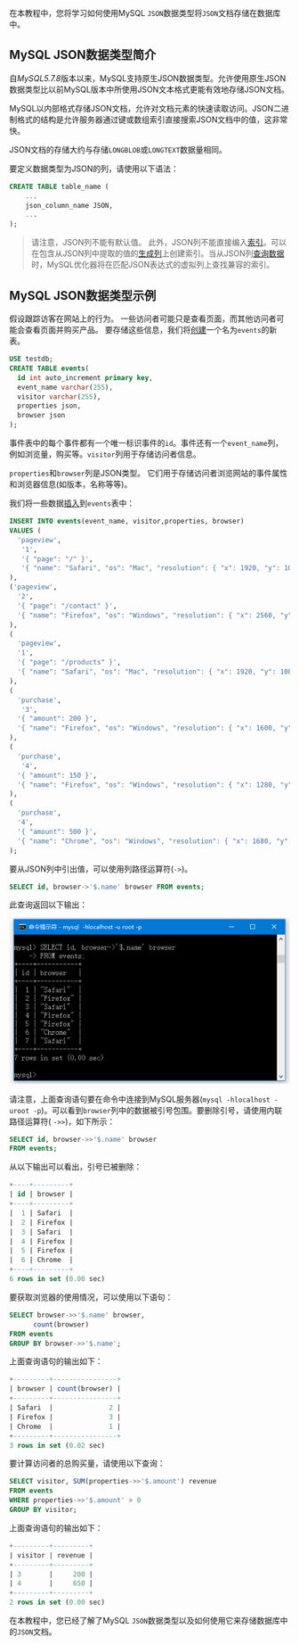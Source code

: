 在本教程中，您将学习如何使用MySQL `JSON`数据类型将`JSON`文档存储在数据库中。

## MySQL JSON数据类型简介

自*MySQL5.7.8*版本以来，MySQL支持原生JSON数据类型。允许使用原生JSON数据类型比以前MySQL版本中所使用JSON文本格式更能有效地存储JSON文档。

MySQL以内部格式存储JSON文档，允许对文档元素的快速读取访问。JSON二进制格式的结构是允许服务器通过键或数组索引直接搜索JSON文档中的值，这非常快。

JSON文档的存储大约与存储`LONGBLOB`或`LONGTEXT`数据量相同。

要定义数据类型为JSON的列，请使用以下语法：

```sql
CREATE TABLE table_name (
    ...
    json_column_name JSON,
    ... 
);
```

> 请注意，JSON列不能有默认值。 此外，JSON列不能直接编入[索引](http://www.yiibai.com/mysql/create-drop-index.html)。可以在包含从JSON列中提取的值的[生成列](http://www.yiibai.com/mysql/generated-columns.html)上创建索引。当从JSON列[查询数据](http://www.yiibai.com/mysql/select-statement-query-data.html)时，MySQL优化器将在匹配JSON表达式的虚拟列上查找兼容的索引。

## MySQL JSON数据类型示例

假设跟踪访客在网站上的行为。 一些访问者可能只是查看页面，而其他访问者可能会查看页面并购买产品。 要存储这些信息，我们将[创建](http://www.yiibai.com/mysql/create-table.html)一个名为`events`的新表。

```sql
USE testdb;
CREATE TABLE events( 
  id int auto_increment primary key, 
  event_name varchar(255), 
  visitor varchar(255), 
  properties json, 
  browser json
);
```

事件表中的每个事件都有一个唯一标识事件的`id`。事件还有一个`event_name`列，例如浏览量，购买等。`visitor`列用于存储访问者信息。

`properties`和`browser`列是JSON类型。 它们用于存储访问者浏览网站的事件属性和浏览器信息(如版本，名称等等)。

我们将一些数据[插入](http://www.yiibai.com/mysql/insert-statement.html)到`events`表中：

```sql
INSERT INTO events(event_name, visitor,properties, browser) 
VALUES (
  'pageview', 
   '1',
   '{ "page": "/" }',
   '{ "name": "Safari", "os": "Mac", "resolution": { "x": 1920, "y": 1080 } }'
),
('pageview', 
  '2',
  '{ "page": "/contact" }',
  '{ "name": "Firefox", "os": "Windows", "resolution": { "x": 2560, "y": 1600 } }'
),
(
  'pageview', 
  '1',
  '{ "page": "/products" }',
  '{ "name": "Safari", "os": "Mac", "resolution": { "x": 1920, "y": 1080 } }'
),
(
  'purchase', 
   '3',
  '{ "amount": 200 }',
  '{ "name": "Firefox", "os": "Windows", "resolution": { "x": 1600, "y": 900 } }'
),
(
  'purchase', 
   '4',
  '{ "amount": 150 }',
  '{ "name": "Firefox", "os": "Windows", "resolution": { "x": 1280, "y": 800 } }'
),
(
  'purchase', 
  '4',
  '{ "amount": 500 }',
  '{ "name": "Chrome", "os": "Windows", "resolution": { "x": 1680, "y": 1050 } }'
);
```

要从JSON列中引出值，可以使用列路径运算符(`->`)。

```sql
SELECT id, browser->'$.name' browser FROM events;
```

此查询返回以下输出：

![img](../images/616150751_34391.png)

请注意，上面查询语句要在命令中连接到MySQL服务器(`mysql -hlocalhost -uroot -p`)。可以看到`browser`列中的数据被引号包围。要删除引号，请使用内联路径运算符( `->>`)，如下所示：

```sql
SELECT id, browser->>'$.name' browser
FROM events;
```

从以下输出可以看出，引号已被删除：

```sql
+----+---------+
| id | browser |
+----+---------+
|  1 | Safari  |
|  2 | Firefox |
|  3 | Safari  |
|  4 | Firefox |
|  5 | Firefox |
|  6 | Chrome  |
+----+---------+
6 rows in set (0.00 sec)
```

要获取浏览器的使用情况，可以使用以下语句：

```sql
SELECT browser->>'$.name' browser, 
      count(browser)
FROM events
GROUP BY browser->>'$.name';
```

上面查询语句的输出如下：

```sql
+---------+----------------+
| browser | count(browser) |
+---------+----------------+
| Safari  |              2 |
| Firefox |              3 |
| Chrome  |              1 |
+---------+----------------+
3 rows in set (0.02 sec)
```

要计算访问者的总购买量，请使用以下查询：

```sql
SELECT visitor, SUM(properties->>'$.amount') revenue
FROM events
WHERE properties->>'$.amount' > 0
GROUP BY visitor;
```

上面查询语句的输出如下：

```sql
+---------+---------+
| visitor | revenue |
+---------+---------+
| 3       |     200 |
| 4       |     650 |
+---------+---------+
2 rows in set (0.00 sec)
```

在本教程中，您已经了解了MySQL `JSON`数据类型以及如何使用它来存储数据库中的`JSON`文档。